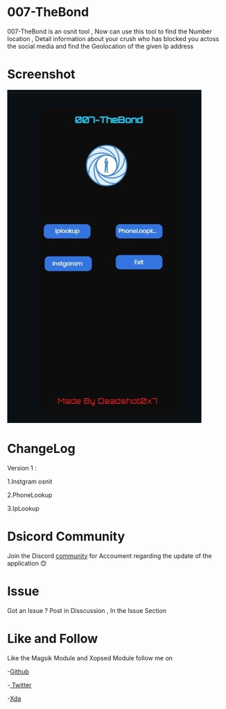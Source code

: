 # 007-TheBond 
007-TheBond is an osnit tool , Now can use this tool to find the Number location , Detail information about your crush who has blocked you actoss the social media and find the Geolocation of the given Ip address
# Screenshot
![Screenshot](Untitled.jpg)
# ChangeLog
Version 1 :

1.Instgram osnit 

2.PhoneLookup

3.IpLookup
# Dsicord Community 
Join the Discord [community](https://discord.gg/WAhQ8EcV4C) for Accoument   regarding the update of the application  😊
# Issue 
Got an Issue ?  Post in Disscussion , In the Issue Section 
# Like and Follow 
Like the Magsik Module and Xopsed Module
follow me on 

-[Github](https://github.com/deadshot0x7) 

-[ Twitter]( https://twitter.com/Deadshot0x7xda)

-[Xda](https://forum.xda-developers.com/m/deadshot0x7.9654529/)
